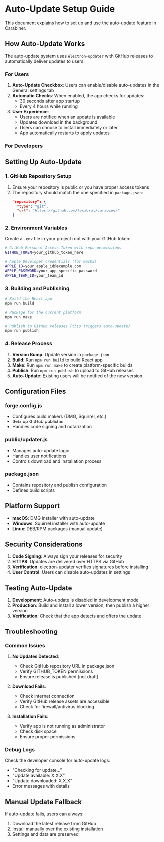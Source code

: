 # Auto-Update Setup Guide

This document explains how to set up and use the auto-update feature in Carabiner.

## How Auto-Update Works

The auto-update system uses `electron-updater` with GitHub releases to automatically deliver updates to users.

### For Users

1. **Auto-Update Checkbox**: Users can enable/disable auto-updates in the General settings tab
2. **Automatic Checks**: When enabled, the app checks for updates:
   - 30 seconds after app startup
   - Every 4 hours while running
3. **User Experience**: 
   - Users are notified when an update is available
   - Updates download in the background
   - Users can choose to install immediately or later
   - App automatically restarts to apply updates

### For Developers

## Setting Up Auto-Update

### 1. GitHub Repository Setup

1. Ensure your repository is public or you have proper access tokens
2. The repository should match the one specified in `package.json`:
   ```json
   "repository": {
     "type": "git", 
     "url": "https://github.com/lvcabral/carabiner"
   }
   ```

### 2. Environment Variables

Create a `.env` file in your project root with your GitHub token:

```bash
# GitHub Personal Access Token with repo permissions
GITHUB_TOKEN=your_github_token_here

# Apple Developer credentials (for macOS)
APPLE_ID=your_apple_id@example.com
APPLE_PASSWORD=your_app_specific_password
APPLE_TEAM_ID=your_team_id
```

### 3. Building and Publishing

```bash
# Build the React app
npm run build

# Package for the current platform
npm run make

# Publish to GitHub releases (this triggers auto-update)
npm run publish
```

### 4. Release Process

1. **Version Bump**: Update version in `package.json`
2. **Build**: Run `npm run build` to build React app
3. **Make**: Run `npm run make` to create platform-specific builds
4. **Publish**: Run `npm run publish` to upload to GitHub releases
5. **Auto-Update**: Existing users will be notified of the new version

## Configuration Files

### forge.config.js
- Configures build makers (DMG, Squirrel, etc.)
- Sets up GitHub publisher
- Handles code signing and notarization

### public/updater.js
- Manages auto-update logic
- Handles user notifications
- Controls download and installation process

### package.json
- Contains repository and publish configuration
- Defines build scripts

## Platform Support

- **macOS**: DMG installer with auto-update
- **Windows**: Squirrel installer with auto-update  
- **Linux**: DEB/RPM packages (manual update)

## Security Considerations

1. **Code Signing**: Always sign your releases for security
2. **HTTPS**: Updates are delivered over HTTPS via GitHub
3. **Verification**: electron-updater verifies signatures before installing
4. **User Control**: Users can disable auto-updates in settings

## Testing Auto-Update

1. **Development**: Auto-update is disabled in development mode
2. **Production**: Build and install a lower version, then publish a higher version
3. **Verification**: Check that the app detects and offers the update

## Troubleshooting

### Common Issues

1. **No Updates Detected**: 
   - Check GitHub repository URL in package.json
   - Verify GITHUB_TOKEN permissions
   - Ensure release is published (not draft)

2. **Download Fails**:
   - Check internet connection
   - Verify GitHub release assets are accessible
   - Check for firewall/antivirus blocking

3. **Installation Fails**:
   - Verify app is not running as administrator
   - Check disk space
   - Ensure proper permissions

### Debug Logs

Check the developer console for auto-update logs:
- "Checking for update..."
- "Update available: X.X.X"
- "Update downloaded: X.X.X"
- Error messages with details

## Manual Update Fallback

If auto-update fails, users can always:
1. Download the latest release from GitHub
2. Install manually over the existing installation
3. Settings and data are preserved
